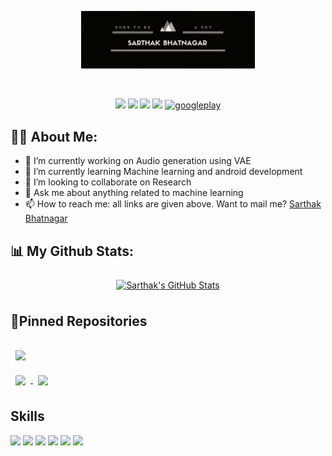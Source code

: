 <p align="center"><img width="55%" src="Sarthak%20Bhatnagar%20(1).png" /></p>
<br>
<p align="center">
<a href = "https://www.linkedin.com/in/sarthak-bhatnagar-95973b192/"><img src="https://img.icons8.com/fluent/48/000000/linkedin.png"/></a>
<a href = "https://twitter.com/Sarthak37040143"><img src="https://img.icons8.com/fluent/48/000000/twitter.png"/></a>
<a href = "https://www.instagram.com/bhatnagarsarthak19/"><img src="https://img.icons8.com/fluent/48/000000/instagram-new.png"/></a>
<a href = "https://www.youtube.com/channel/UClif6g3JXMwirXIQuD80c3g"><img src="https://img.icons8.com/color/48/000000/youtube-play.png"/></a>
<a href = "https://play.google.com/store/apps/developer?id=Sarthak+Bhatnagar"><img src='https://cdn-icons-png.flaticon.com/512/888/888873.png' alt='googleplay' height='40'></a>
</p>

## 🙋‍♂️ About Me:

- 🔭 I’m currently working on Audio generation using VAE 
- 🌱 I’m currently learning Machine learning and android development 
- 👯 I’m looking to collaborate on Research 
- 💬 Ask me about anything related to machine learning 
- 📫 How to reach me: all links are given above. Want to mail me? [Sarthak Bhatnagar](mailto:bhatnagarsarthak3@gmail.com)


## 📊 My Github Stats:

<p align="center"><a href="https://github.com/sarthak7509">
  <img align="center" style="margin:0.5rem" src="https://github-readme-stats.vercel.app/api?username=sarthak7509&show_icons=true&line_height=27&count_private=true&theme=synthwave" alt="Sarthak's GitHub Stats" />
</a>
</p>

## 📌Pinned Repositories
<a href="https://github.com/sarthak7509/ConversationalAi">
  <img align="center" style="margin:1rem 0.5rem" src="https://github-readme-stats.vercel.app/api/pin/?username=sarthak7509&repo=ConversationalAi&title_color=ffffff&text_color=c9cacc&icon_color=4AB197&bg_color=1A2B34" />
</a>

<br>

<a href="https://github.com/sarthak7509/Intent-chat-bot">
  <img align="center" style="margin:0.5rem" src="https://github-readme-stats.vercel.app/api/pin/?username=sarthak7509&repo=Intent-chat-bot&title_color=ffffff&text_color=c9cacc&icon_color=4AB197&bg_color=1A2B34" />
</a>

<a href="https://github.com/sarthak7509/self_Driving_car">
  <img align="center" style="margin:0.5rem" src="https://github-readme-stats.vercel.app/api/pin/?username=sarthak7509&repo=self_Driving_car&title_color=ffffff&text_color=c9cacc&icon_color=4AB197&bg_color=1A2B34" />
</a>

## Skills
![](https://img.shields.io/badge/Code-python-informational?style=flat&logo=python&logoColor=white&color=4AB197)
![](https://img.shields.io/badge/Code-tensorflow-informational?style=flat&logo=tensorflow&logoColor=white&color=4AB197)
![](https://img.shields.io/badge/tools-linux-informational?style=flat&logo=linux&logoColor=white&color=4AB197)
![](https://img.shields.io/badge/code-scikit-informational?style=flat&logo=scikit-learn&logoColor=white&color=4AB197)
![](https://img.shields.io/badge/code-flask-informational?style=flat&logo=flask&logoColor=white&color=4AB197)
![](https://img.shields.io/badge/cloud-aws-informational?style=flat&logo=amazon&logoColor=white&color=4AB197)


